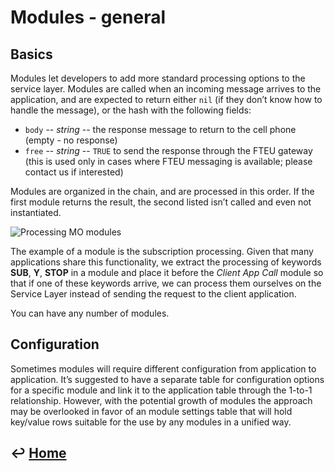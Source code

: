Modules - general
=================

Basics
------

Modules let developers to add more standard processing options to the
service layer. Modules are called when an incoming message arrives to
the application, and are expected to return either `nil` (if they don’t
know how to handle the message), or the hash with the following fields:

-   `body` -- *string* -- the response message to return to the cell phone
    (empty - no response)
-   `free` -- *string* -- `TRUE` to send the response through the FTEU
    gateway (this is used only in cases where FTEU messaging is available; please contact us if interested)

Modules are organized in the chain, and are processed
in this order. If the first module returns the result, the second listed
isn’t called and even not instantiated.

![Processing MO modules](https://github.com/RecessMobile/API/raw/master/images/Processing_MO__modules_.png)

The example of a module is the subscription processing. Given that many
applications share this functionality, we extract the processing of
keywords **SUB**, **Y**, **STOP** in a module and place it before the *Client
App Call* module so that if one of these keywords arrive, we can process
them ourselves on the Service Layer instead of sending the request to
the client application.

You can have any number of modules.

Configuration
-------------

Sometimes modules will require different configuration from application
to application. It’s suggested to have a separate table for
configuration options for a specific module and link it to the
application table through the 1-to-1 relationship. However, with the
potential growth of modules the approach may be overlooked in favor of
an module settings table that will hold key/value rows suitable for the
use by any modules in a unified way.

&#8617; [Home](https://github.com/RecessMobile/API)
--------------
